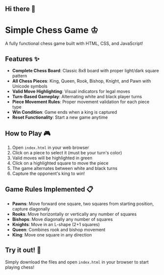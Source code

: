## Hi there 👋

# Simple Chess Game ♔

A fully functional chess game built with HTML, CSS, and JavaScript! 

## Features ✨

- **Complete Chess Board**: Classic 8x8 board with proper light/dark square pattern
- **All Chess Pieces**: King, Queen, Rook, Bishop, Knight, and Pawn with Unicode symbols
- **Valid Move Highlighting**: Visual indicators for legal moves
- **Turn-Based Gameplay**: Alternating white and black player turns
- **Piece Movement Rules**: Proper movement validation for each piece type
- **Win Condition**: Game ends when a king is captured
- **Reset Functionality**: Start a new game anytime

## How to Play 🎮

1. Open `index.html` in your web browser
2. Click on a piece to select it (must be your turn's color)
3. Valid moves will be highlighted in green
4. Click on a highlighted square to move the piece
5. The game alternates between white and black turns
6. Capture the opponent's king to win!

## Game Rules Implemented 📋

- **Pawns**: Move forward one square, two squares from starting position, capture diagonally
- **Rooks**: Move horizontally or vertically any number of squares
- **Bishops**: Move diagonally any number of squares
- **Knights**: Move in an L-shape (2+1 squares)
- **Queen**: Combines rook and bishop movement
- **King**: Move one square in any direction

## Try it out! 🚀

Simply download the files and open `index.html` in your browser to start playing chess!